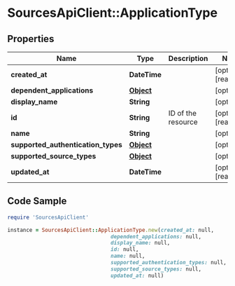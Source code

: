# SourcesApiClient::ApplicationType

## Properties

Name | Type | Description | Notes
------------ | ------------- | ------------- | -------------
**created_at** | **DateTime** |  | [optional] [readonly] 
**dependent_applications** | [**Object**](.md) |  | [optional] 
**display_name** | **String** |  | [optional] 
**id** | **String** | ID of the resource | [optional] [readonly] 
**name** | **String** |  | [optional] 
**supported_authentication_types** | [**Object**](.md) |  | [optional] 
**supported_source_types** | [**Object**](.md) |  | [optional] 
**updated_at** | **DateTime** |  | [optional] [readonly] 

## Code Sample

```ruby
require 'SourcesApiClient'

instance = SourcesApiClient::ApplicationType.new(created_at: null,
                                 dependent_applications: null,
                                 display_name: null,
                                 id: null,
                                 name: null,
                                 supported_authentication_types: null,
                                 supported_source_types: null,
                                 updated_at: null)
```



